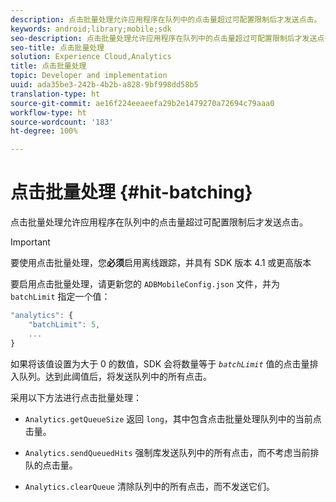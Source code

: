 ```yaml
---
description: 点击批量处理允许应用程序在队列中的点击量超过可配置限制后才发送点击。
keywords: android;library;mobile;sdk
seo-description: 点击批量处理允许应用程序在队列中的点击量超过可配置限制后才发送点击。
seo-title: 点击批量处理
solution: Experience Cloud,Analytics
title: 点击批量处理
topic: Developer and implementation
uuid: ada35be3-242b-4b2b-a828-9bf998dd58b5
translation-type: ht
source-git-commit: ae16f224eeaeefa29b2e1479270a72694c79aaa0
workflow-type: ht
source-wordcount: '183'
ht-degree: 100%

---
```



# 点击批量处理 {#hit-batching}

点击批量处理允许应用程序在队列中的点击量超过可配置限制后才发送点击。

>[!IMPORTANT]
>
>要使用点击批量处理，您&#x200B;**必须**&#x200B;启用离线跟踪，并具有 SDK 版本 4.1 或更高版本

要启用点击批量处理，请更新您的 `ADBMobileConfig.json` 文件，并为 `batchLimit` 指定一个值：

```js
"analytics": {
    "batchLimit": 5,
    ...
}
```

如果将该值设置为大于 0 的数值，SDK 会将数量等于 *`batchLimit`* 值的点击量排入队列。达到此阈值后，将发送队列中的所有点击。

采用以下方法进行点击批量处理：

* `Analytics.getQueueSize` 返回 `long`，其中包含点击批量处理队列中的当前点击量。

* `Analytics.sendQueuedHits` 强制库发送队列中的所有点击，而不考虑当前排队的点击量。
* `Analytics.clearQueue` 清除队列中的所有点击，而不发送它们。
